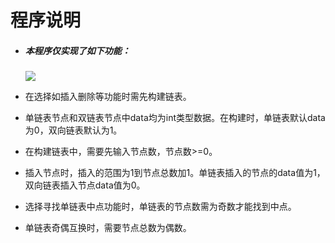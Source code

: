 # 程序说明

- ##### 本程序仅实现了如下功能：

  ![](https://pic.imgdb.cn/item/65f676e19f345e8d03064c1f.png)

- 在选择如插入删除等功能时需先构建链表。
- 单链表节点和双链表节点中data均为int类型数据。在构建时，单链表默认data为0，双向链表默认为1。
- 在构建链表中，需要先输入节点数，节点数>=0。
- 插入节点时，插入的范围为1到节点总数加1。单链表插入的节点的data值为1，双向链表插入节点data值为0。
- 选择寻找单链表中点功能时，单链表的节点数需为奇数才能找到中点。
- 单链表奇偶互换时，需要节点总数为偶数。